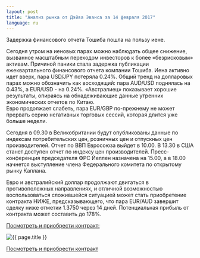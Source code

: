 ```yaml
---
layout: post
title: "Анализ рынка от Дэйва Эванса за 14 февраля 2017"
language: ru
---
```

Задержка финансового отчета Тошиба пошла на пользу иене.

Сегодня утром на иеновых парах можно наблюдать общее снижение, вызванное масштабным переходом инвесторов к более «безрисковым» активам. Причиной паники стала задержка публикации ежеквартального финансового отчета компании Тошиба. Иена активно идет вверх, пара USD/JPY потеряла 0.24%. 
Общий тренд на долларовых парах можно обозначить как восходящий: пара AUD/USD поднялась на 0.43%, а EUR/USD - на 0.24%. «Австралиец» показывает хорошие результаты, опираясь на обнадеживающие данные утренних экономических отчетов по Китаю.  
Евро продолжает слабеть, пара EUR/GBP по-прежнему не может прервать серию негативных торговых сессий, которая длится уже больше недели. 

Сегодня в 09.30 в Великобритании будут опубликованы данные по индексам потребительских цен, розничных цен и отпускных цен производителей. Отчет по ВВП Евросоюза выйдет в 10.00. В 13.30 в США станет доступен отчет по индексу цен производителей. Пресс-конференция председателя ФРС Йеллен назначена на 15.00, а в 18.00 начнется выступление члена Федерального комитета по открытому рынку Каплана.

Евро и австралийский доллар продолжают двигаться в противоположных направлениях, и отличной возможностью воспользоваться сложившейся ситуацией может стать приобретение контракта НИЖЕ, предсказывающего, что пара EUR/AUD завершит сделку ниже отметки 1.3750 через 14 дней. Потенциальная прибыль от контракта может составить до 178%.

<a href="http://record.binary.com/_bivVDfg8lHux76XffYA0JmNd7ZgqdRLk/1/?market=major_pairs&duration_amount=14&duration_units=d&amount=10&amount_type=payout&expiry_type=duration&underlying=frxEURAUD&formname=higherlower&barrier=1.3750&s=1&t=8ySPJq8CslxRXg1ZY5qjhJ0co5lt24DG" target="_blank">Посмотреть и приобрести контракт:</a>

<img src="{{ site.url }}/images/ru-2017-14-feb.png" alt="{{ page.title }}">

<a href="%LINK%%?https://www.binary.com/d/trade.cgi?market=major_pairs&duration_amount=14&duration_units=d&amount=10&amount_type=payout&expiry_type=duration&underlying=frxEURAUD&formname=higherlower&barrier=1.3750&s=1&t=8ySPJq8CslxRXg1ZY5qjhJ0co5lt24DG">Посмотреть и приобрести контракт</a>